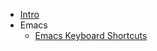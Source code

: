 - [Intro](README.md)
- Emacs
  - [Emacs Keyboard Shortcuts](emacs/emacs-keybindings.md "Doom Emacs Keybindings")
